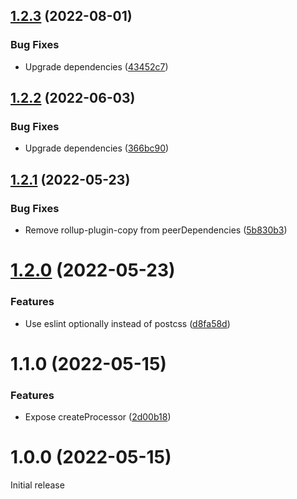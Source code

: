 ## [1.2.3](https://github.com/prantlf/rollup-copy-transform-css/compare/v1.2.2...v1.2.3) (2022-08-01)


### Bug Fixes

* Upgrade dependencies ([43452c7](https://github.com/prantlf/rollup-copy-transform-css/commit/43452c7174eef3d672b796505578e99b5e0be62a))

## [1.2.2](https://github.com/prantlf/rollup-copy-transform-css/compare/v1.2.1...v1.2.2) (2022-06-03)


### Bug Fixes

* Upgrade dependencies ([366bc90](https://github.com/prantlf/rollup-copy-transform-css/commit/366bc908de47d33719e396e3698d5a222864b849))

## [1.2.1](https://github.com/prantlf/rollup-copy-transform-css/compare/v1.2.0...v1.2.1) (2022-05-23)


### Bug Fixes

* Remove rollup-plugin-copy from peerDependencies ([5b830b3](https://github.com/prantlf/rollup-copy-transform-css/commit/5b830b3272a7698384474771337ac4ac9823ee76))

# [1.2.0](https://github.com/prantlf/rollup-copy-transform-css/compare/v1.1.0...v1.2.0) (2022-05-23)


### Features

* Use eslint optionally instead of postcss ([d8fa58d](https://github.com/prantlf/rollup-copy-transform-css/commit/d8fa58d9abc890dfe8021a36e5051706ebcbdc82))

# 1.1.0 (2022-05-15)


### Features

* Expose createProcessor ([2d00b18](https://github.com/prantlf/rollup-copy-transform-css/commit/2d00b18a0ee93445416f2b6beb8b0e91e4c19ab6))



# 1.0.0 (2022-05-15)

Initial release
